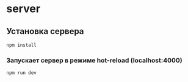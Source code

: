 # server

## Установка сервера

```
npm install
```

### Запускает сервер в режиме hot-reload (localhost:4000)

```
npm run dev
```

